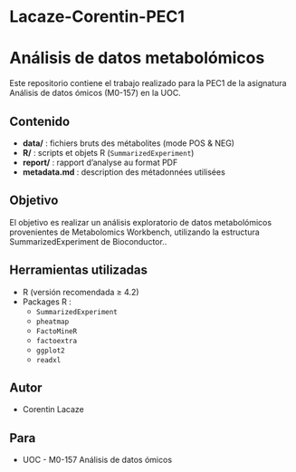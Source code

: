 # Lacaze-Corentin-PEC1

# Análisis de datos metabolómicos

Este repositorio contiene el trabajo realizado para la PEC1 de la asignatura Análisis de datos ómicos (M0-157) en la UOC.

## Contenido

- **data/** : fichiers bruts des métabolites (mode POS & NEG)
- **R/** : scripts et objets R (`SummarizedExperiment`)
- **report/** : rapport d’analyse au format PDF
- **metadata.md** : description des métadonnées utilisées

## Objetivo

El objetivo es realizar un análisis exploratorio de datos metabolómicos provenientes de Metabolomics Workbench, utilizando la estructura SummarizedExperiment de Bioconductor..

## Herramientas utilizadas

- R (versión recomendada ≥ 4.2)
- Packages R :
  - `SummarizedExperiment`
  - `pheatmap`
  - `FactoMineR`
  - `factoextra`
  - `ggplot2`
  - `readxl`

## Autor

- Corentin Lacaze

## Para 

- UOC - M0-157 Análisis de datos ómicos
